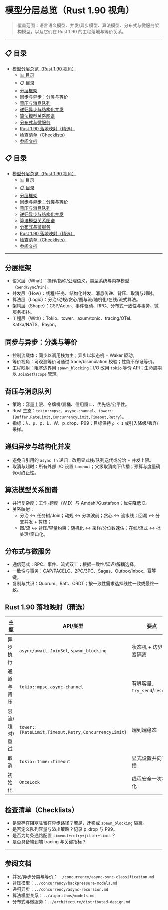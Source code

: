 ﻿# 模型分层总览（Rust 1.90 视角）

> 覆盖范围：语言语义模型、并发/异步模型、算法模型、分布式与微服务架构模型，以及它们在 Rust 1.90 的工程落地与等价关系。

---

## 📋 目录
- [模型分层总览（Rust 1.90 视角）](#模型分层总览rust-190-视角)
  - [📊 目录](#-目录)
  - [📋 目录](#-目录-1)
  - [分层框架](#分层框架)
  - [同步与异步：分类与等价](#同步与异步分类与等价)
  - [背压与消息队列](#背压与消息队列)
  - [递归异步与结构化并发](#递归异步与结构化并发)
  - [算法模型关系图谱](#算法模型关系图谱)
  - [分布式与微服务](#分布式与微服务)
  - [Rust 1.90 落地映射（精选）](#rust-190-落地映射精选)
  - [检查清单（Checklists）](#检查清单checklists)
  - [参阅文档](#参阅文档)

## 📋 目录

- [模型分层总览（Rust 1.90 视角）](#模型分层总览rust-190-视角)
  - [📊 目录](#-目录)
  - [📋 目录](#-目录-1)
  - [分层框架](#分层框架)
  - [同步与异步：分类与等价](#同步与异步分类与等价)
  - [背压与消息队列](#背压与消息队列)
  - [递归异步与结构化并发](#递归异步与结构化并发)
  - [算法模型关系图谱](#算法模型关系图谱)
  - [分布式与微服务](#分布式与微服务)
  - [Rust 1.90 落地映射（精选）](#rust-190-落地映射精选)
  - [检查清单（Checklists）](#检查清单checklists)
  - [参阅文档](#参阅文档)

---

## 分层框架

- 语义层（What）：操作/指称/公理语义，类型系统与内存模型（`Send`/`Sync`/`Pin`）。
- 并发层（How）：线程/任务、结构化并发、消息传递、背压、取消与超时。
- 算法层（Logic）：分治/动规/贪心/图与流/随机化/在线/流式算法。
- 架构层（Shape）：CSP/Actor、事件驱动、RPC、分布式一致性与事务、微服务拓扑。
- 工程层（With）：Tokio、tower、axum/tonic、tracing/OTel、Kafka/NATS、Rayon。

## 同步与异步：分类与等价

- 控制流载体：同步以调用栈为主；异步以状态机 + Waker 驱动。
- 等价视角：可观测等价可通过 trace/bisimulation 校验；性能不保证等价。
- 工程映射：阻塞边界用 `spawn_blocking`；I/O 改用 `tokio` 等价 API；生命周期以 `JoinSet`/`scope` 管理。

## 背压与消息队列

- 策略：容量上限、令牌桶/漏桶、信用窗口、优先级/公平性。
- Rust 生态：`tokio::mpsc`、`async-channel`、`tower::{Buffer,RateLimit,ConcurrencyLimit,Timeout,Retry}`。
- 指标：λ、μ、ρ、L、W、p_drop、P99；目标保持 `ρ < 1` 或引入降级/丢弃/采样。

## 递归异步与结构化并发

- 避免自引用的 `async fn` 递归：改用显式栈/队列迭代或分治 + 并发上限。
- 取消与超时：所有外部 I/O 设置 `timeout`；父级取消向下传播；预算与度量确保可终止性。

## 算法模型关系图谱

- 并行复杂度：工作-跨度（W,D）与 Amdahl/Gustafson；优先降低 D。
- 关系映射：
  - 分治 ↔ 任务树/Join；动规 ↔ 分块波前；贪心 ↔ 流水线；回溯 ↔ 分支并发 + 剪枝；
  - 图/流 ↔ 背压/容量约束；随机化 ↔ 采样/分位数速估；在线/流式 ↔ 批处理/窗口化。

## 分布式与微服务

- 通信范式：RPC、事件、流式双工；根据一致性/延迟/解耦选择。
- 一致性与事务：CAP/PACELC、2PC/3PC、Sagas、Outbox/Inbox、幂等键。
- 复制与共识：Quorum、Raft、CRDT；按一致性需求选择线性一致或最终一致。

## Rust 1.90 落地映射（精选）

| 主题 | API/类型 | 要点 |
|------|---------|------|
| 异步执行 | `async/await`, `JoinSet`, `spawn_blocking` | 状态机 + 边界阻塞隔离 |
| 通道与背压 | `tokio::mpsc`, `async-channel` | 有界容量、`try_send`/`reserve` |
| 限流/超时/重试 | `tower::{RateLimit,Timeout,Retry,ConcurrencyLimit}` | 端到端稳态 |
| 取消 | `tokio::time::timeout` | 显式设置并向下传播 |
| 初始化 | `OnceLock` | 线程安全一次初始化 |

## 检查清单（Checklists）

- 是否存在阻塞驻留在异步路径？若是，迁移或 `spawn_blocking` 隔离。
- 是否定义队列容量与溢出策略？记录 p_drop 与 P99。
- 是否为每条通路配置 `timeout+retry+jitter+limit`？
- 是否具备端到端 tracing 与关键指标？

---

## 参阅文档

- 并发/异步分类与等价：`../concurrency/async-sync-classification.md`
- 背压模型：`../concurrency/backpressure-models.md`
- 递归异步：`../concurrency/async-recursion.md`
- 算法模型关系：`../algorithms/models.md`
- 分布式与微服务：`../architecture/distributed-design.md`
